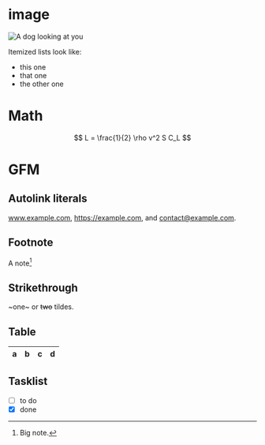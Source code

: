 # image

![A dog looking at you](https://ichef.bbci.co.uk/news/976/cpsprodpb/17638/production/_124800859_gettyimages-817514614.jpg)

Itemized lists look like:

*   this one
*   that one
*   the other one


# Math

$$
L = \frac{1}{2} \rho v^2 S C_L
$$

# GFM

## Autolink literals

www.example.com, https://example.com, and contact@example.com.

## Footnote

A note[^1]

[^1]: Big note.

## Strikethrough

~one~ or ~~two~~ tildes.

## Table

| a | b  |  c |  d  |
| - | :- | -: | :-: |

## Tasklist

* [ ] to do
* [x] done
